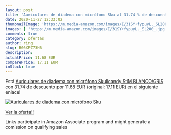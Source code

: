 ```yaml
---
layout: post
title: 'Auriculares de diadema con micrófono Sku al 31.74 % de descuento'
date: 2020-11-27 12:33:02
thumbnailImage: 'https://m.media-amazon.com/images/I/31SY+fypuyL._SL200_.jpg'
images: [ 'https://m.media-amazon.com/images/I/31SY+fypuyL._SL200_.jpg' ]
comments: true
category: ofertas
author: ring
slug: B06XPZ73H6
description:
actualPrice: 11.68 EUR
comparePrice: 17.11 EUR
inStock: true
---
```


Está [Auriculares de diadema con micrófono Skullcandy StiM  BLANCO/GRIS](https://www.amazon.es/dp/B06XPZ73H6/?tag=tolees-21) con 31.74 de descuento por 11.68 EUR (original: 17.11 EUR) en el siguiente enlace!

[![Auriculares de diadema con micrófono Sku](https://m.media-amazon.com/images/I/31SY+fypuyL._SL200_.jpg)](https://www.amazon.es/dp/B06XPZ73H6/?tag=tolees-21)

[Ver la oferta!!](https://www.amazon.es/dp/B06XPZ73H6/?tag=tolees-21)

Links participate in Amazon Associate program and might generate a comission on qualifying sales


